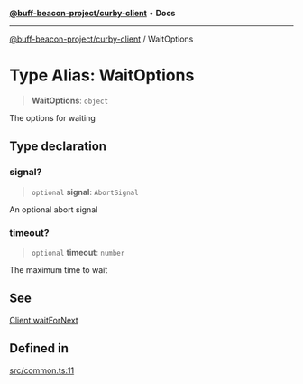 [**@buff-beacon-project/curby-client**](../index.md) • **Docs**

***

[@buff-beacon-project/curby-client](../index.md) / WaitOptions

# Type Alias: WaitOptions

> **WaitOptions**: `object`

The options for waiting

## Type declaration

### signal?

> `optional` **signal**: `AbortSignal`

An optional abort signal

### timeout?

> `optional` **timeout**: `number`

The maximum time to wait

## See

[Client.waitForNext](../classes/Client.md#waitfornext)

## Defined in

[src/common.ts:11](https://github.com/buff-beacon-project/curby-js-client/blob/e85b824d126d92d22842a10bef1c81bb4fdd007c/src/common.ts#L11)
